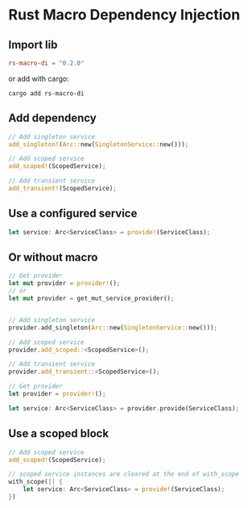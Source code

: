 # Rust Macro Dependency Injection

## Import lib

```toml
rs-macro-di = "0.2.0"
```

or add with cargo:

```
cargo add rs-macro-di
```

## Add dependency

```rust
// Add singleton service
add_singleton!(Arc::new(SingletonService::new()));

// Add scoped service
add_scoped!(ScopedService);

// Add transient service
add_transient!(ScopedService);
```

## Use a configured service

```rust
let service: Arc<ServiceClass> = provide!(ServiceClass);
```

## Or without macro
```rust
// Get provider
let mut provider = provider!();
// or
let mut provider = get_mut_service_provider();


// Add singleton service
provider.add_singleton(Arc::new(SingletonService::new()));

// Add scoped service
provider.add_scoped::<ScopedService>();

// Add transient service
provider.add_transient::<ScopedService>();
```

```rust
// Get provider
let provider = provider!();

let service: Arc<ServiceClass> = provider.provide(ServiceClass);
```

## Use a scoped block
```rust
// Add scoped service
add_scoped!(ScopedService);

// scoped service instances are cleared at the end of with_scope
with_scope(|| {
    let service: Arc<ServiceClass> = provide!(ServiceClass);
})
```